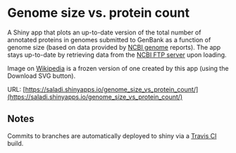 # Genome size vs. protein count

A Shiny app that plots an up-to-date version of the total number of annotated proteins
in genomes submitted to GenBank as a function of genome size (based on data provided by
[NCBI genome](https://www.ncbi.nlm.nih.gov/genome) reports). The app stays up-to-date by
retrieving data from the [NCBI FTP server](https://ftp.ncbi.nlm.nih.gov/genomes/GENOME_REPORTS)
upon loading.

Image on [Wikipedia](https://en.wikipedia.org/wiki/Genome_size#/media/File:Genome_size_vs_protein_count.svg)
is a frozen version of one created by this app (using the Download SVG button).

URL: [https://saladi.shinyapps.io/genome_size_vs_protein_count/](https://saladi.shinyapps.io/genome_size_vs_protein_count/)

## Notes

Commits to branches are automatically deployed to shiny via a
[Travis CI](https://travis-ci.org/smsaladi/genome_size_vs_protein_count) build.

